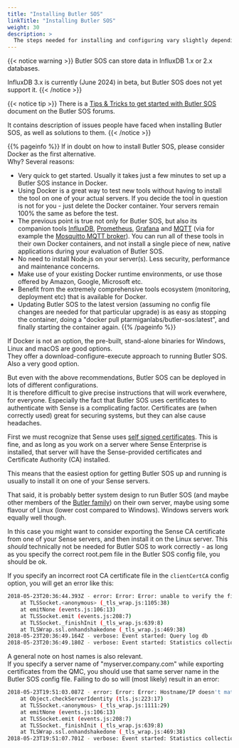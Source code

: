 ```yaml
---
title: "Installing Butler SOS"
linkTitle: "Installing Butler SOS"
weight: 30
description: >
  The steps needed for installing and configuring vary slightly depending on what platform you use. The details are found here.
---
```


{{< notice warning >}}
Butler SOS can store data in InfluxDB 1.x or 2.x databases.

InfluxDB 3.x is currently (June 2024) in beta, but Butler SOS does not yet support it.
{{< /notice >}}

{{< notice tip >}}
There is a [Tips & Tricks to get started with Butler SOS](https://github.com/ptarmiganlabs/butler-sos/discussions/201) document on the Butler SOS forums.

It contains description of issues people have faced when installing Butler SOS, as well as solutions to them.
{{< /notice >}}

{{% pageinfo %}}
If in doubt on how to install Butler SOS, please consider Docker as the first alternative.  
Why? Several reasons:

- Very quick to get started. Usually it takes just a few minutes to set up a Butler SOS instance in Docker.
- Using Docker is a great way to test new tools without having to install the tool on one of your actual servers. If you decide the tool in question is not for you - just delete the Docker container. Your servers remain 100% the same as before the test.
- The previous point is true not only for Butler SOS, but also its companion tools [InfluxDB](https://www.influxdata.com/products/influxdb-overview/), [Prometheus](https://prometheus.io), [Grafana](https://grafana.com/) and [MQTT](https://en.wikipedia.org/wiki/MQTT) (via for example the [Mosquitto MQTT broker](https://mosquitto.org/)). You can run all of these tools in their own Docker containers, and not install a single piece of new, native applications during your evaluation of Butler SOS.
- No need to install Node.js on your server(s). Less security, performance and maintenance concerns.
- Make use of your existing Docker runtime environments, or use those offered by Amazon, Google, Microsoft etc.
- Benefit from the extremely comprehensive tools ecosystem (monitoring, deployment etc) that is available for Docker.
- Updating Butler SOS to the latest version (assuming no config file changes are needed for that particular upgrade) is as easy as stopping the container, doing a "docker pull ptarmiganlabs/butler-sos:latest", and finally starting the container again.
{{% /pageinfo %}}

If Docker is not an option, the pre-built, stand-alone binaries for Windows, Linux and macOS are good options.  
They offer a download-configure-execute approach to running Butler SOS. Also a very good option.

But even with the above recommendations, Butler SOS can be deployed in lots of different configurations.  
It is therefore difficult to give precise instructions that will work everwhere, for everyone. Especially the fact that Butler SOS uses certificates to authenticate with Sense is a complicating factor. Certificates are (when correctly used) great for securing systems, but they can alse cause headaches.

First we must recognize that Sense uses [self signed certificates](https://en.wikipedia.org/wiki/Self-signed_certificate). This is fine, and as long as you work on a server where Sense Enterprise is installed, that server will have the Sense-provided certificates and Certificate Authority (CA) installed.

This means that the easiest option for getting Butler SOS up and running is usually to install it on one of your Sense servers.

That said, it is probably better system design to run Butler SOS (and maybe other members of the [Butler family](https://github.com/ptarmiganlabs)) on their own server, maybe using some flavour of Linux (lower cost compared to Windows). Windows servers work equally well though.  

In this case you might want to consider exporting the Sense CA certificate from one of your Sense servers, and then install it on the Linux server.
This *should* technically not be needed for Butler SOS to work correctly - as long as you specify the correct root.pem file in the Butler SOS config file, you should be ok.

If you specify an incorrect root CA certificate file in the ```clientCertCA``` config option, you will get an error like this:

``` bash
2018-05-23T20:36:44.393Z - error: Error: Error: unable to verify the first certificate
    at TLSSocket.<anonymous> (_tls_wrap.js:1105:38)
    at emitNone (events.js:106:13)
    at TLSSocket.emit (events.js:208:7)
    at TLSSocket._finishInit (_tls_wrap.js:639:8)
    at TLSWrap.ssl.onhandshakedone (_tls_wrap.js:469:38)
2018-05-23T20:36:49.164Z - verbose: Event started: Query log db
2018-05-23T20:36:49.180Z - verbose: Event started: Statistics collection
```

A general note on host names is also relevant.  
If you specify a server name of "myserver.company.com" while exporting certificates from the QMC, you should use that same server name in the Butler SOS config file.  Failing to do so will (most likely) result in an error:

``` bash
2018-05-23T19:51:03.087Z - error: Error: Error: Hostname/IP doesn't match certificate's altnames: "Host: serveralias.company.net. is not in the cert's altnames: DNS:myserver.company.com"
    at Object.checkServerIdentity (tls.js:223:17)
    at TLSSocket.<anonymous> (_tls_wrap.js:1111:29)
    at emitNone (events.js:106:13)
    at TLSSocket.emit (events.js:208:7)
    at TLSSocket._finishInit (_tls_wrap.js:639:8)
    at TLSWrap.ssl.onhandshakedone (_tls_wrap.js:469:38)
2018-05-23T19:51:07.701Z - verbose: Event started: Statistics collection
```
